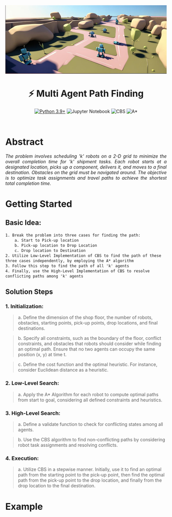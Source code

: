 <div align="center">
<img src="images/path.png" alt="Mult Agent Path FInding.png" width="1500"/>

# ⚡ Multi Agent Path Finding

[![Python 3.9+](https://img.shields.io/badge/python-3.9+-blue.svg)](https://www.python.org/downloads/release/python-390/)
![Jupyter Notebook](https://img.shields.io/badge/Jupyter%20Notebook-orange)
![CBS](https://img.shields.io/badge/Conflict%20Based%20Searching-8A2BE2)
![A*](https://img.shields.io/badge/A*%20Algorithm-green)
</div>

&nbsp;

# Abstract
<div align = "justify">
<i>
The problem involves scheduling 'k' robots on a 2-D grid to minimize the overall completion time for 'k' shipment tasks. Each robot starts at a designated location, 
picks up a component, delivers it, and moves to a final destination. Obstacles on the grid must be navigated around. The objective is to optimize 
task assignments and travel paths to achieve the shortest total completion time.
</i>
</div>

# Getting Started

## Basic Idea:
```
1. Break the problem into three cases for finding the path:
    a. Start to Pick-up location
    b. Pick-up location to Drop Location
    c. Drop location to Destination
2. Utilize Low-Level Implementation of CBS to find the path of these three cases independently, by employing the A* algorithm
3. Follow this step to find the path of all 'k' agents
4. Finally, use the High-Level Implementation of CBS to resolve conflicting paths among 'k' agents
```

## Solution Steps
### 1. Initialization:
> a. Define the dimension of the shop floor, the number of robots, obstacles, starting points, pick-up points, drop locations, and final destinations.

> b. Specify all constraints, such as the boundary of the floor, conflict constraints, and obstacles that robots should consider while finding an optimal path. Ensure that no two agents can occupy the same position (x, y) at time t.

> c. Define the cost function and the optimal heuristic. For instance, consider Euclidean distance as a heuristic.

### 2. Low-Level Search:
> a. Apply the A* Algorithm for each robot to compute optimal paths from start to goal, considering all defined constraints and heuristics.

### 3. High-Level Search:
> a. Define a validate function to check for conflicting states among all agents.

> b. Use the CBS algorithm to find non-conflicting paths by considering robot task assignments and resolving conflicts.

### 4. Execution:
> a. Utilize CBS in a stepwise manner. Initially, use it to find an optimal path from the starting point to the pick-up point, then find the optimal path from the pick-up point to the drop location, and finally from the drop location to the final destination.

# Example 


